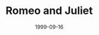 ---
title: Romeo and Juliet
date: 1999-09-16
closing_date: 1999-09-25
layout: productions
playbill:
Theatre: Theatre Jacksonville
Venue: Little Theatre
cast:
- Prologue: Landon Walker
- Samson: Luke H. Willis
- Gregory: Frankie Alfano, Jr.
- Abraham: Bryan Grosnick
- Benvolio: Christopher P. Farrell
- Tybalt: Ronnie Dickson
- Escalus: Holly Deckerhoff
- Lord Capulet: Dan Robbins
- Lady Capulet: Harolyn Sharpe
- Lord Montague: Alan Sacks
- Lady Montague: Carmen Jones
- Romeo: Aaron Staton
- County Paris: Christopher M. Revenaugh
- Anthony: Josh Waller
- Juliet: Toni Ruffino
- Potpan: Dante Pollard
- Mercutio: Matt Hemphill
- Friar Laurence: Karl Rogers
- Peter: David Eger
- Balthasar: Matthew Sanchez
- Apothecary: Josh Waller
- Chorus:
  - Tiffany Baker
  - Malane Cobourne
  - Holly Deckerhoff
  - Sarah French
  - David Eger
  - Bryan Grosnick
  - Jenny McCharen
  - Emily Morrison
  - Sareh Penland
  - Dante Pollard
  - Alexis Robbins
  - Matthew Sanchez
  - Robert Silva
  - Armando Versace
  - Josh Waller
  - Luke H. Willis
crew:
- Artistic Director: Robert Arleigh White
- Technical Director: Andrew J. Way
- Assistant to the Director:
  - Valerie Howard
  - Laura Moss
- Performance Coach: Jan Kathryn Wikstrom
- Choreographer: Michelle Ottley-Fisher
- Fight Master: Jessica Pillmore
- Assistant Technical Director: James Wright
- Stage Manager: Billie Perry-Esler
- Assistant Stage Manager: Mary Swanson
- Lighting Design: Andrew J. Way
- Set Construction:
  - Manuel Bello
  - Jon Bennett
  - Joe Black
  - Melane Cobourne
  - Norman Covert
  - Jenny McCharen
  - Laurie Melnick
  - Dale Penland
  - Sarah Penland
  - Gloria Pepe
  - Mary Swanson
  - Armando Versace
  - Krista Waters
  - Tad Wiggins
  - Claudia Wright
- Banners: Rick O'Shea
- Banner Treatments: Robert Cox
- Master Electrician: Dan Robillard
- Scenic Design: Andrew J. Way
- Sound Design: Robert Arleigh White
- Sound Design Technician: Landon Walker
- Production Sound Design: Andrew Douglas
- Costume Design: Stephanie Mathis
- Costume Construction:
  - Stephanie Mathis
  - Nitza Cochran
  - Joy Smith
- Wig Construction, and Hair and Make-up Design: Bruce Musser
- Properties Mistress: Amanda Jane Schade
- Properties Assistant:
  - Bruce Musser
  - Jennifer Revenaugh
  - Robert Arleigh White
- Deck Crew:
  - Joe Black
  - Erin Maas
  - Laurie Melnick
  - Tad Wiggins
  - Claudia Wright
- Lighting Technician:
  - Jon Bennett
  - Gloria Pepe
- Graphic Design: Melissa Russell
- Study Guide: Jackie Jones
- Educational Support Services: Nyna Kaminer
- Marketing and Development: Julia Preston
- Box Office Services: Cherri Stratton
- Project Coordinator:
  - Robert Arleigh White
  - Cheryl Riddick
  - Sheri Thomas
  - Jackie Butcher
- Mascot: Charlotte Fisher
---
